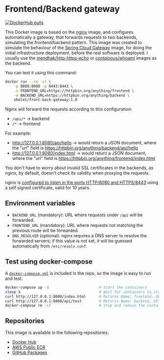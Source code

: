 # Frontend/Backend gateway

[![DockerHub pulls](https://img.shields.io/docker/pulls/okelet/front-back-gateway.svg)](https://hub.docker.com/repository/docker/okelet/front-back-gateway)

This Docker image is based on the [nginx](https://hub.docker.com/_/nginx) image, and configures automatically a gateway, that forwards requests to two backends, simulating the frontend/backend pattern. This image was created to simulate the behaviour of the [Spring Cloud Gateway](https://spring.io/projects/spring-cloud-gateway) image, for doing the initial infrastructure deployment, before the real software is deployed. I usually use the [mendhak/http-https-echo](https://hub.docker.com/r/mendhak/http-https-echo) or [containous/whoami](https://hub.docker.com/r/containous/whoami) images as the backend.

You can test it using this command:

```bash
docker run --rm -it \
    -p 8080:8080 -p 8443:8443 \
    -e FRONTEND_URL=https://httpbin.org/anything/frontend \
    -e BACKEND_URL=https://httpbin.org/anything/backend \
    okelet/front-back-gateway:1.0
```

Nginx will forward the requests according to this configuration:

* `/api/*` -> backend
* `/*` -> frontend

For example:

* <http://127.0.0.1:8080/api/hello> -> would return a JSON document, where the "url" field is <https://httpbin.org/anything/backend/api/hello>
* <http://127.0.0.1:8080/index.html> -> would return a JSON document, where the "url" field is <https://httpbin.org/anything/frontend/index.html>

You don't have to worry about invalid SSL certificates in the backends, as nginx, by default, doesn't check its validity when proxying the requests.

nginx is [configured to listen in the ports HTTP/8080 and HTTPS/8443](templates/nginx.conf.template) using a self signed certificate, valid for 10 years.

## Environment variables

* `BACKEND_URL` (mandatory): URL where requests under `/api` will be forwarded.
* `FRONTEND_URL` (mandatory): URL where requests not matching the previous route will be forwarded.
* `DNS_RESOLVER` (optional): nginx requires a DNS server to resolve the forwarded servers; if this value is not set, it will be guessed automatically from `/etc/resolv.conf`.

## Test using docker-compose

A [`docker-compose.yml`](docker-compose.yml) is included in the repo, so the image is easy to run and test.

```bash
docker-compose up -d                       # Start the containers
sleep 5                                    # Wait for containers to start
curl http://127.0.0.1:8080/index.html      # Returns Name: frontend, GET /index.html HTTP/1.1
curl http://127.0.0.1:8080/api/test        # Returns Name: backend, GET /api/test HTTP/1.1
docker-compose rm -sf                      # Stop and remove the containers
```

## Repositories

This image is available in the following repositories:

* [Docker Hub](https://hub.docker.com/repository/docker/okelet/front-back-gateway)
* [AWS Public ECR](https://gallery.ecr.aws/okelet/front-back-gateway)
* [GitHub Packages](https://github.com/okelet/front-back-gateway/pkgs/container/front-back-gateway)
